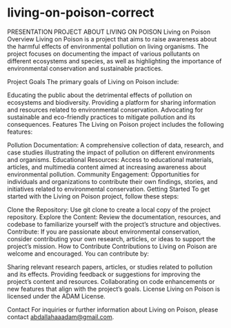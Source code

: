 # living-on-poison-correct
PRESENTATION PROJECT ABOUT LIVING ON POISON 
Living on Poison Overview Living on Poison is a project that aims to raise awareness about the harmful effects of environmental pollution on living organisms. The project focuses on documenting the impact of various pollutants on different ecosystems and species, as well as highlighting the importance of environmental conservation and sustainable practices.

Project Goals The primary goals of Living on Poison include:

Educating the public about the detrimental effects of pollution on ecosystems and biodiversity. Providing a platform for sharing information and resources related to environmental conservation. Advocating for sustainable and eco-friendly practices to mitigate pollution and its consequences. Features The Living on Poison project includes the following features:

Pollution Documentation: A comprehensive collection of data, research, and case studies illustrating the impact of pollution on different environments and organisms. Educational Resources: Access to educational materials, articles, and multimedia content aimed at increasing awareness about environmental pollution. Community Engagement: Opportunities for individuals and organizations to contribute their own findings, stories, and initiatives related to environmental conservation. Getting Started To get started with the Living on Poison project, follow these steps:

Clone the Repository: Use git clone to create a local copy of the project repository. Explore the Content: Review the documentation, resources, and codebase to familiarize yourself with the project’s structure and objectives. Contribute: If you are passionate about environmental conservation, consider contributing your own research, articles, or ideas to support the project’s mission. How to Contribute Contributions to Living on Poison are welcome and encouraged. You can contribute by:

Sharing relevant research papers, articles, or studies related to pollution and its effects. Providing feedback or suggestions for improving the project’s content and resources. Collaborating on code enhancements or new features that align with the project’s goals. License Living on Poison is licensed under the ADAM License.

Contact For inquiries or further information about Living on Poison, please contact abdallahaaadam@gmail.com.
